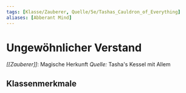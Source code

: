 ```yaml
---
tags: [Klasse/Zauberer, Quelle/5e/Tashas_Cauldron_of_Everything]
aliases: [Abberant Mind]
---
```

# Ungewöhnlicher Verstand
_[[Zauberer]]_: Magische Herkunft
_Quelle:_ Tasha's Kessel mit Allem

## Klassenmerkmale